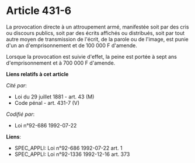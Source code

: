 # Article 431-6

La provocation directe à un attroupement armé, manifestée soit par des cris ou discours publics, soit par des écrits affichés
ou distribués, soit par tout autre moyen de transmission de l'écrit, de la parole ou de l'image, est punie d'un an
d'emprisonnement et de 100 000 F d'amende.

Lorsque la provocation est suivie d'effet, la peine est portée à sept ans d'emprisonnement et à 700 000 F d'amende.

**Liens relatifs à cet article**

_Cité par_:

  - Loi du 29 juillet 1881 - art. 43 (M)
  - Code pénal - art. 431-7 (V)

_Codifié par_:

  - Loi n°92-686 1992-07-22

**Liens**:

  - SPEC_APPLI: Loi n°92-686 1992-07-22 art. 1
  - SPEC_APPLI: Loi n°92-1336 1992-12-16 art. 373
